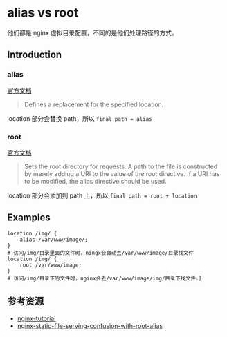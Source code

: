# alias vs root

他们都是 nginx 虚拟目录配置，不同的是他们处理路径的方式。

## Introduction

### alias
[官方文档](http://nginx.org/en/docs/http/ngx_http_core_module.html#alias)
> Defines a replacement for the specified location. 

location 部分会替换 path，所以 `final path = alias`

### root
[官方文档](https://nginx.org/en/docs/http/ngx_http_core_module.html#root)
> Sets the root directory for requests. A path to the file is constructed by merely adding a URI to the value of the root directive. If a URI has to be modified, the alias directive should be used.

location 部分会添加到 path 上，所以 `final path = root + location`

## Examples

```shell
location /img/ {
    alias /var/www/image/;
}
# 访问/img/目录里面的文件时，ningx会自动去/var/www/image/目录找文件
location /img/ {
    root /var/www/image;
}
# 访问/img/目录下的文件时，nginx会去/var/www/image/img/目录下找文件。]
```

## 参考资源
- [nginx-tutorial](https://wangchujiang.com/nginx-tutorial/)
- [nginx-static-file-serving-confusion-with-root-alias](https://stackoverflow.com/questions/10631933/nginx-static-file-serving-confusion-with-root-alias)

